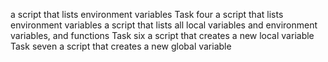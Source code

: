 a script that lists environment variables
Task four a script that lists environment variables
a script that lists all local variables and environment variables, and functions
Task six a script that creates a new local variable
Task seven a script that creates a new global variable
